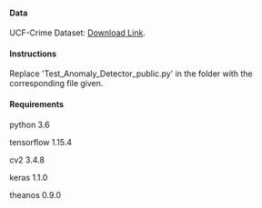 #### Data
UCF-Crime Dataset: [Download Link](https://visionlab.uncc.edu/download/summary/60-data/477-ucf-anomaly-detection-dataset).

#### Instructions
Replace 'Test_Anomaly_Detector_public.py' in the folder with the corresponding file given.

#### Requirements
python 3.6

tensorflow 1.15.4

cv2 3.4.8

keras 1.1.0

theanos 0.9.0
